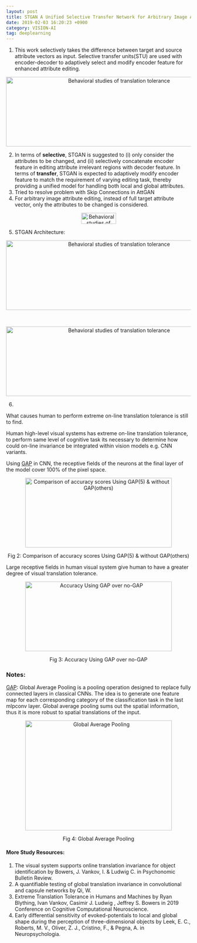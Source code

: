 ```yaml
---
layout: post 
title: STGAN A Unified Selective Transfer Network for Arbitrary Image Attribute Editing 
date: 2019-02-03 16:20:23 +0900 
category: VISION-AI 
tag: deeplearning
---
```


1. This work selectively takes the difference between target and source attribute vectors as input. Selective transfer units(STU) are used with encoder-decoder to adaptively select and modify encoder feature for enhanced attribute editing.

<p align="center">
  <img title="STGAN" width="600" height="190" src="https://github.com/ShihabYasin/shihabyasin.github.io/blob/gh-pages/public/img/13.png?raw=true" alt="Behavioral studies of translation tolerance">
</p>

2. In terms of **selective**, STGAN is suggested to (i) only consider the attributes to be changed, and (ii) selectively concatenate encoder feature in editing attribute irrelevant regions with decoder feature. In terms of **transfer**, STGAN is expected to adaptively modify encoder feature to match the requirement of varying editing task, thereby providing a unified model for handling both local and global attributes.
3. Tried to resolve problem with Skip Connections in AttGAN
4. For arbitrary image attribute editing, instead of full target attribute vector, only the attributes to be changed is considered.

<p align="center">
  <img title="STGAN" width="95" height="30" src="https://github.com/ShihabYasin/shihabyasin.github.io/blob/gh-pages/public/img/14.png?raw=true" alt="Behavioral studies of translation tolerance">
</p>

5. STGAN Architecture:

<p align="center">
  <img title="STGAN" width="600" height="190" src="https://github.com/ShihabYasin/shihabyasin.github.io/blob/gh-pages/public/img/15.png?raw=true" alt="Behavioral studies of translation tolerance">
</p>

<br>

<p align="center">
  <img title="STGAN" width="600" height="190" src="https://github.com/ShihabYasin/shihabyasin.github.io/blob/gh-pages/public/img/16.png?raw=true" alt="Behavioral studies of translation tolerance">
</p>

6. 









What causes human to perform extreme on-line translation tolerance is still to find.

Human high-level visual systems has extreme on-line translation tolerance, to perform same level of cognitive task its
necessary to determine how could on-line invariance be integrated within vision models e.g. CNN variants.

Using [GAP](https://paperswithcode.com/method/global-average-pooling#:~:text=Global%20Average%20Pooling%20is%20a,in%20the%20last%20mlpconv%20layer.)
in CNN, the receptive fields of the neurons at the final layer of the model cover 100% of the pixel space.


<p align="center">
  <img title="Comparison of accuracy scores Using GAP(5) & without GAP(others)" width="400" height="190" src="https://github.com/ShihabYasin/shihabyasin.github.io/blob/gh-pages/public/img/3.png?raw=true" alt="Comparison of accuracy scores Using GAP(5) & without GAP(others)">
</p>
<center>Fig 2: Comparison of accuracy scores Using GAP(5) & without GAP(others)</center>



Large receptive fields in human visual system give human to have a greater degree of visual translation tolerance.

<p align="center">
  <img title="Accuracy Using GAP over no-GAP" width="400" height="190" src="https://github.com/ShihabYasin/shihabyasin.github.io/blob/gh-pages/public/img/4.png?raw=true" alt="Accuracy Using GAP over no-GAP">
</p>
<center> Fig 3: Accuracy Using GAP over no-GAP</center>


### Notes:

[GAP](https://paperswithcode.com/method/global-average-pooling#:~:text=Global%20Average%20Pooling%20is%20a,in%20the%20last%20mlpconv%20layer.): Global Average Pooling is a pooling operation designed to replace fully connected layers in classical CNNs. The
idea is to generate one feature map for each corresponding category of the classification task in the last mlpconv
layer. Global average pooling sums out the spatial
information, thus it is more robust to spatial translations of the input.

<p align="center">
  <img title="Global Average Pooling" width="400" height="300" src="https://github.com/ShihabYasin/shihabyasin.github.io/blob/gh-pages/public/img/2.png?raw=true" alt="Global Average Pooling">
</p>
<center> Fig 4: Global Average Pooling</center>

 
#### More Study Resources:

1. The visual system supports online translation invariance for object identification by Bowers, J. Vankov, I. & Ludwig
   C. in Psychonomic Bulletin Review.
2. A quantifiable testing of global translation invariance in convolutional and capsule networks by Qi, W.
3. Extreme Translation Tolerance in Humans and Machines by Ryan Blything, Ivan Vankov, Casimir J. Ludwig ,​ Jeffrey S.
   Bowers in 2019 Conference on Cognitive Computational Neuroscience.
4. Early differential sensitivity of evoked-potentials to local and global shape during the perception of
   three-dimensional objects by Leek, E. C., Roberts, M. V., Oliver, Z. J., Cristino, F., & Pegna, A. in
   Neuropsychologia.